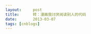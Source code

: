 ```yaml
---
layout:     post
title:      转：漫画我讨厌阅读别人的代码
date:       2013-03-07
tags: [cnblogs]
---
```

<img src="http://images.cnitblog.com/blog/433618/201303/07150750-c6373ccdc011420eab48b559ac78088d.jpg" alt="" />
